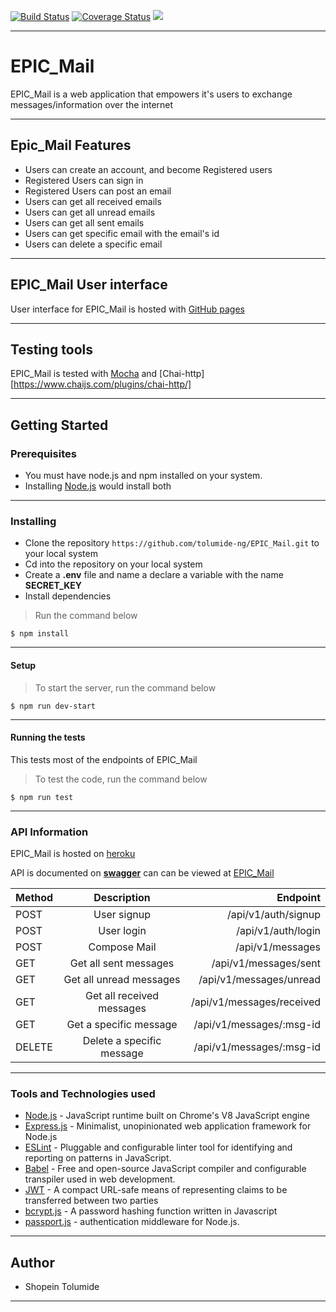 [![Build Status](https://travis-ci.com/tolumide-ng/EPIC_Mail.svg?branch=develop)](https://travis-ci.com/tolumide-ng/EPIC_Mail)  [![Coverage Status](https://coveralls.io/repos/github/tolumide-ng/EPIC_Mail/badge.svg?branch=develop)](https://coveralls.io/github/tolumide-ng/EPIC_Mail?branch=develop)     <a href="https://codeclimate.com/github/tolumide-ng/EPIC_Mail/maintainability"><img src="https://api.codeclimate.com/v1/badges/e97160d76d39b0cef6a3/maintainability" /></a>

***

# EPIC_Mail
EPIC_Mail is a web application that empowers it's users to exchange messages/information over the internet

***

## Epic_Mail Features
- Users can create an account, and become Registered users
- Registered Users can sign in
- Registered Users can post an email 
- Users can get all received emails
- Users can get all unread emails
- Users can get all sent emails
- Users can get specific email with the email's id
- Users can delete a specific email

***

## EPIC_Mail User interface
User interface for EPIC_Mail is hosted with [GitHub pages](https://tolumide-ng.github.io/EPIC_Mail/UI/index.html)

***

## Testing tools
EPIC_Mail is tested with [Mocha](https://mochajs.org/) and [Chai-http][https://www.chaijs.com/plugins/chai-http/]

***

## Getting Started

### Prerequisites
- You must have node.js and npm installed on your system.
- Installing [Node.js](https://nodejs.org/en/) would install both

***

### Installing 

- Clone the repository ````https://github.com/tolumide-ng/EPIC_Mail.git```` to your local system
- Cd into the repository on your local system
- Create a **.env** file and name a declare a variable with the name **SECRET_KEY**
- Install dependencies
> Run the command below
````
$ npm install
````
***

#### Setup

> To start the server, run the command below
````
$ npm run dev-start
````
***

#### Running the tests
This tests most of the endpoints of EPIC_Mail

> To test the code, run the command below
````
$ npm run test
````
***

### API Information 
EPIC_Mail is hosted on [heroku](https://epic--mail.herokuapp.com/)

API is documented on **[swagger](https://inspector.swagger.io/)** can can be viewed at [EPIC_Mail](https://app.swaggerhub.com/apis/tolumide-ng/EPIC_MAIL/1#/)

| Method    |Description                  |Endpoint                   |
| --------  |:---------------------------:| -------------------------:| 
| POST      | User signup                 | /api/v1/auth/signup       |
| POST      | User login                  | /api/v1/auth/login        |
| POST      | Compose Mail                | /api/v1/messages          |
| GET       | Get all sent messages       | /api/v1/messages/sent     |
| GET       | Get all unread messages     | /api/v1/messages/unread   |
| GET       | Get all received messages   | /api/v1/messages/received |
| GET       | Get a specific message      | /api/v1/messages/:msg-id  |
| DELETE    | Delete a specific message   | /api/v1/messages/:msg-id  |

***

### Tools and Technologies used
- [Node.js](https://nodejs.org/en/) - JavaScript runtime built on Chrome's V8 JavaScript engine
- [Express.js](https://expressjs.com/) - Minimalist, unopinionated web application framework for Node.js
- [ESLint](https://eslint.org/) - Pluggable and configurable linter tool for identifying and reporting on patterns in JavaScript.
- [Babel](https://babeljs.io/) - Free and open-source JavaScript compiler and configurable transpiler used in web development.
- [JWT](https://jwt.io/) - A compact URL-safe means of representing claims to be transferred between two parties
- [bcrypt.js](https://www.npmjs.com/package/bcryptjs) - A password hashing function written in Javascript
- [passport.js](http://www.passportjs.org/) -  authentication middleware for Node.js.

*** 

## Author
- Shopein Tolumide

---